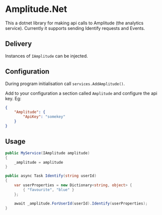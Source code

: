 # Amplitude.Net

This a dotnet library for making api calls to Amplitude (the analytics service). Currently it supports sending Identify requests and Events.

## Delivery 
Instances of `IAmplitude` can be injected.

## Configuration

During program initialisation call `services.AddAmplitude()`.

Add to your configuration a section called `Amplitude` and configure the api key. Eg:
``` json
{
    "Amplitude": {
        "ApiKey": "somekey"
    }
}
```

## Usage

``` csharp
public MyService(IAmplitude amplitude)
{
    _amplitude = amplitude
}

public async Task Identify(string userId)
{
    var userProperties = new Dictionary<string, object> {
        { "favourite", "blue" }
    };

    await _amplitude.ForUserId(userId).Identify(userProperties);
}
```